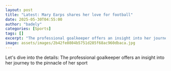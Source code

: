 ```yaml
---
layout: post
title: "Latest: Mary Earps shares her love for football"
date: 2025-05-30T04:55:00
author: "badely"
categories: [Sports]
tags: []
excerpt: "The professional goalkeeper offers an insight into her journey to the pinnacle of her sport"
image: assets/images/2b42fe0804b5751d285f68ac960dbaca.jpg
---
```


Let's dive into the details: The professional goalkeeper offers an insight into her journey to the pinnacle of her sport


